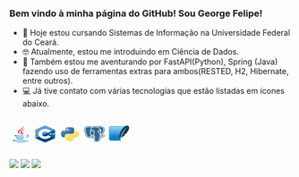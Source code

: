 ### Bem vindo à minha página do GitHub! Sou George Felipe!

- 🌱 Hoje estou cursando Sistemas de Informação na Universidade Federal do Ceará.
- 🤓 Atualmente, estou me introduindo em Ciência de Dados.
- 🍃 Também estou me aventurando por FastAPI(Python), Spring (Java) fazendo uso de ferramentas extras para ambos(RESTED, H2, Hibernate, entre outros).
- 💻 Já tive contato com várias tecnologias que estão listadas em ícones abaixo.
<div style="display: inline_block"><br>  
  <img align="center" alt="George-Java" height="30" width="40" src="https://raw.githubusercontent.com/devicons/devicon/master/icons/java/java-original.svg">
  <img align="center" alt="George-C++" height="30" width="40" src="https://raw.githubusercontent.com/devicons/devicon/master/icons/cplusplus/cplusplus-original.svg">
  <img align="center" alt="George-Python" height="30" width="40" src="https://raw.githubusercontent.com/devicons/devicon/master/icons/python/python-original.svg">
  <img align="center" alt="George-PostgreSQL" height="30" width="40" src="https://raw.githubusercontent.com/devicons/devicon/master/icons/postgresql/postgresql-plain.svg"> 
  <img align="center" alt="George-SQLite" height="30" width="40" src="https://raw.githubusercontent.com/devicons/devicon/master/icons/sqlite/sqlite-original.svg">

</div>

##

<div> 
  <a href="https://www.instagram.com/lipe_george/" target="_blank"><img src="https://img.shields.io/badge/-Instagram-%23E4405F?style=for-the-badge&logo=instagram&logoColor=white" target="_blank"></a>
  <a href = "mailto:georgelipe2003@gmail.com"><img src="https://img.shields.io/badge/-Gmail-%23333?style=for-the-badge&logo=gmail&logoColor=white" target="_blank"></a>
  <a href="https://www.linkedin.com/in/george-f-332998249/" target="_blank"><img src="https://img.shields.io/badge/-LinkedIn-%230077B5?style=for-the-badge&logo=linkedin&logoColor=white" target="_blank"></a> 
</div>
